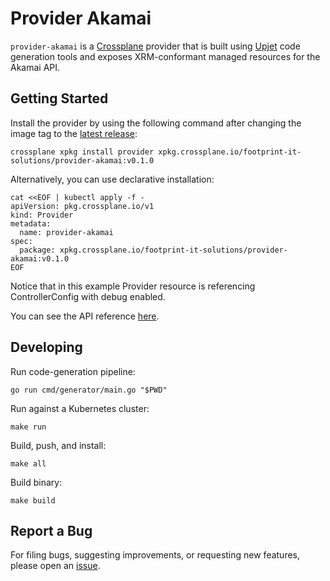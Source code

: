 # Provider Akamai

`provider-akamai` is a [Crossplane](https://crossplane.io/) provider that
is built using [Upjet](https://github.com/crossplane/upjet) code
generation tools and exposes XRM-conformant managed resources for the
Akamai API.

## Getting Started

Install the provider by using the following command after changing the image tag
to the [latest release](https://marketplace.upbound.io/providers/footprint-it-solutions/provider-akamai):
```
crossplane xpkg install provider xpkg.crossplane.io/footprint-it-solutions/provider-akamai:v0.1.0
```

Alternatively, you can use declarative installation:
```
cat <<EOF | kubectl apply -f -
apiVersion: pkg.crossplane.io/v1
kind: Provider
metadata:
  name: provider-akamai
spec:
  package: xpkg.crossplane.io/footprint-it-solutions/provider-akamai:v0.1.0
EOF
```

Notice that in this example Provider resource is referencing ControllerConfig with debug enabled.

You can see the API reference [here](https://doc.crds.dev/github.com/footprint-it-solutions/provider-akamai).

## Developing

Run code-generation pipeline:
```console
go run cmd/generator/main.go "$PWD"
```

Run against a Kubernetes cluster:

```console
make run
```

Build, push, and install:

```console
make all
```

Build binary:

```console
make build
```

## Report a Bug

For filing bugs, suggesting improvements, or requesting new features, please
open an [issue](https://github.com/footprint-it-solutions/provider-akamai/issues).

